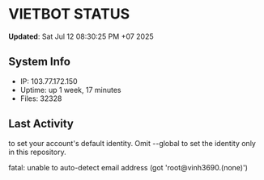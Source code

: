 # VIETBOT STATUS
**Updated**: Sat Jul 12 08:30:25 PM +07 2025

## System Info
- IP: 103.77.172.150
- Uptime: up 1 week, 17 minutes
- Files: 32328

## Last Activity

to set your account's default identity.
Omit --global to set the identity only in this repository.

fatal: unable to auto-detect email address (got 'root@vinh3690.(none)')
